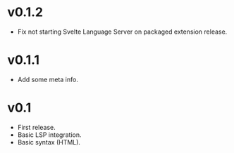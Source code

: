 # v0.1.2

- Fix not starting Svelte Language Server on packaged extension release.

# v0.1.1

- Add some meta info.

# v0.1

- First release.
- Basic LSP integration.
- Basic syntax (HTML).
